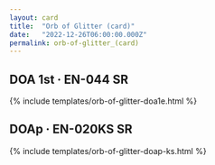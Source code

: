 ```yaml
---
layout: card
title:  "Orb of Glitter (card)"
date:   "2022-12-26T06:00:00.000Z"
permalink: orb-of-glitter_(card)
---
```


## DOA 1st &middot; EN-044 SR

{% include templates/orb-of-glitter-doa1e.html %}


## DOAp &middot; EN-020KS SR

{% include templates/orb-of-glitter-doap-ks.html %}
